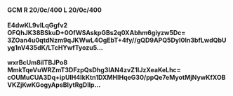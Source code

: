 #### GCM R 20/0c/400 L 20/0c/400
**E4dwKL9vlLqGgfv2**<br/>**OFQhJK38BSkuD+0OfWSAskpGBs2q0XAbhm6giyzw5Dc=**<br/>**3ZOan4u0qtdNzm9qJKWwL4OgEbT+4fy//gQD9APQ5DyI0ln3bfLwdQbUyg1nV435dK/LTcHYwfTyozu5...**<br/><br/>
**wxrBcUm8iITBJPo8**<br/>**MmkTqeVuWRZmT3DFzpQsDhg3IAN4zvZ1IJzXeaKeLhc=**<br/>**cOUMuCUA3Dq+ipUlH4IkKtn1DXMHIHqeG30/ppQe7eMyotMjNywKfXOBVKZjKwKGogyApsBIytRgDlIp...**